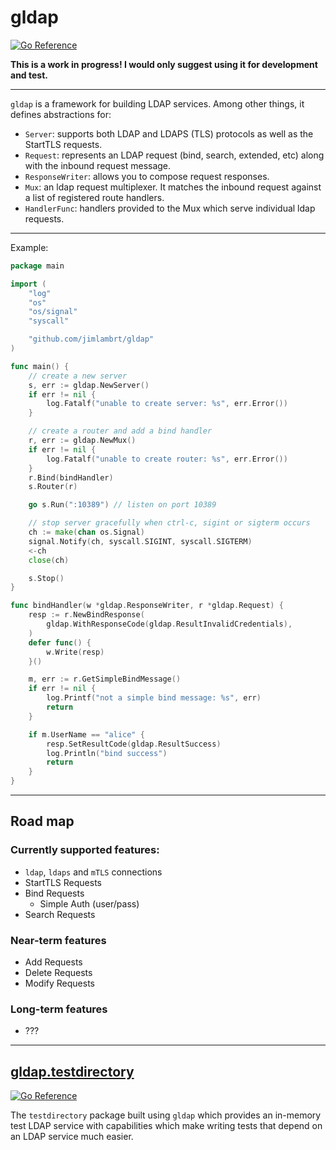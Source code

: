 # gldap
[![Go Reference](https://pkg.go.dev/badge/github.com/jimlambrt/gldap/gldap.svg)](https://pkg.go.dev/github.com/jimlambrt/gldap)
 

**This is a work in progress! I would only suggest using it for development and test.**

<hr>

`gldap` is a framework for building LDAP services.  Among other things, it defines abstractions for:

* `Server`: supports both LDAP and LDAPS (TLS) protocols as well as the StartTLS
  requests. 
* `Request`: represents an LDAP request (bind, search, extended, etc) along with
  the inbound request message. 
* `ResponseWriter`: allows you to compose request responses.
* `Mux`: an ldap request multiplexer. It matches the inbound request against a
  list of registered route handlers. 
* `HandlerFunc`: handlers provided to the Mux which serve individual ldap requests.

<hr>

Example:

```go
package main

import (
	"log"
	"os"
	"os/signal"
	"syscall"

	"github.com/jimlambrt/gldap"
)

func main() {
	// create a new server
	s, err := gldap.NewServer()
	if err != nil {
		log.Fatalf("unable to create server: %s", err.Error())
	}

	// create a router and add a bind handler
	r, err := gldap.NewMux()
	if err != nil {
		log.Fatalf("unable to create router: %s", err.Error())
	}
	r.Bind(bindHandler)
	s.Router(r)

	go s.Run(":10389") // listen on port 10389

	// stop server gracefully when ctrl-c, sigint or sigterm occurs
	ch := make(chan os.Signal)
	signal.Notify(ch, syscall.SIGINT, syscall.SIGTERM)
	<-ch
	close(ch)

	s.Stop()
}

func bindHandler(w *gldap.ResponseWriter, r *gldap.Request) {
	resp := r.NewBindResponse(
		gldap.WithResponseCode(gldap.ResultInvalidCredentials),
	)
	defer func() {
		w.Write(resp)
	}()

	m, err := r.GetSimpleBindMessage()
	if err != nil {
		log.Printf("not a simple bind message: %s", err)
		return
	}

	if m.UserName == "alice" {
		resp.SetResultCode(gldap.ResultSuccess)
		log.Println("bind success")
		return
	}
}
```
<hr>

## Road map

### Currently supported features:

* `ldap`, `ldaps` and `mTLS` connections
* StartTLS Requests
* Bind Requests
  * Simple Auth (user/pass) 
* Search Requests

### Near-term features 

* Add Requests
* Delete Requests
* Modify Requests
### Long-term features

* ???

<hr>

## [gldap.testdirectory](testdirectory/README.md)
[![Go
Reference](https://pkg.go.dev/badge/github.com/jimlambrt/gldap/testdirectory.svg)](https://pkg.go.dev/github.com/jimlambrt/gldap/testdirectory) 

The `testdirectory` package built using `gldap` which provides an in-memory test
LDAP service with capabilities which make writing tests that depend on an LDAP
service much easier.  

